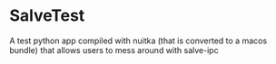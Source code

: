 # SalveTest

A test python app compiled with nuitka (that is converted to a macos bundle) that allows users to mess around with salve-ipc
